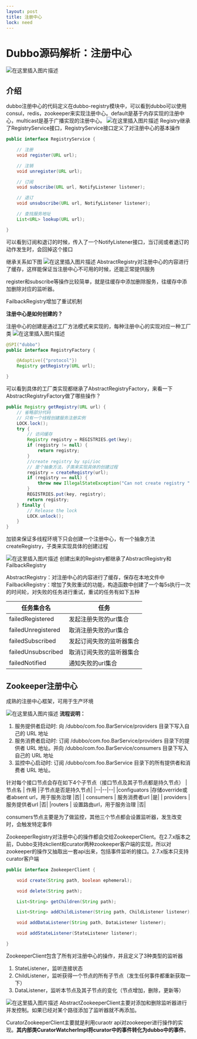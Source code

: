 ```yaml
---
layout: post
title: 注册中心
lock: need
---
```


# Dubbo源码解析：注册中心
![在这里插入图片描述](https://img-blog.csdnimg.cn/20201115220806201.jpg?)
## 介绍
dubbo注册中心的代码定义在dubbo-registry模块中，可以看到dubbo可以使用consul，redis，zookeeper来实现注册中心。default是基于内存实现的注册中心，multicast是基于广播实现的注册中心。
![在这里插入图片描述](https://img-blog.csdnimg.cn/20201107161536420.jpeg)
Registry继承了RegistryService接口，RegistryService接口定义了对注册中心的基本操作

```java
public interface RegistryService {

    // 注册
    void register(URL url);

    // 注销
    void unregister(URL url);

    // 订阅
    void subscribe(URL url, NotifyListener listener);

    // 退订
    void unsubscribe(URL url, NotifyListener listener);

    // 查找服务地址
    List<URL> lookup(URL url);

}
```

可以看到订阅和退订的时候，传入了一个NotifyListener接口，当订阅或者退订的动作发生时，会回掉这个接口

继承关系如下图
![在这里插入图片描述](https://img-blog.csdnimg.cn/20201031212449562.jpeg?)
AbstractRegistry对注册中心的内容进行了缓存，这样能保证当注册中心不可用的时候，还能正常提供服务

register和subscribe等操作比较简单，就是往缓存中添加删除服务，往缓存中添加删除对应的监听器。

FailbackRegistry增加了重试机制

**注册中心是如何创建的？**

注册中心的创建是通过工厂方法模式来实现的，每种注册中心的实现对应一种工厂类
![在这里插入图片描述](https://img-blog.csdnimg.cn/20201031214010162.jpeg?)

```java
@SPI("dubbo")
public interface RegistryFactory {

    @Adaptive({"protocol"})
    Registry getRegistry(URL url);

}
```
可以看到具体的工厂类实现都继承了AbstractRegistryFactory，来看一下AbstractRegistryFactory做了哪些操作？

```java
public Registry getRegistry(URL url) {
    // 省略部分代码
    // 只有一个线程创建服务注册实例
    LOCK.lock();
    try {
        // 访问缓存
        Registry registry = REGISTRIES.get(key);
        if (registry != null) {
            return registry;
        }
        //create registry by spi/ioc
        // 是个抽象方法，子类来实现具体的创建过程
        registry = createRegistry(url);
        if (registry == null) {
            throw new IllegalStateException("Can not create registry " + url);
        }
        REGISTRIES.put(key, registry);
        return registry;
    } finally {
        // Release the lock
        LOCK.unlock();
    }
}
```
加锁来保证多线程环境下只会创建一个注册中心，有一个抽象方法createRegistry，子类来实现具体的创建过程

![在这里插入图片描述](https://img-blog.csdnimg.cn/20210613175200281.png?)
创建出来的Registry都继承了AbstractRegistry和FailbackRegistry

AbstractRegistry：对注册中心的内容进行了缓存，保存在本地文件中
FailbackRegistry：增加了失败重试的功能，构造函数中创建了一个每5s执行一次的时间轮，对失败的任务进行重试，重试的任务有如下五种

|任务集合名|  任务|
|--|--|
| failedRegistered |发起注册失败的url集合  |
|failedUnregistered  | 取消注册失败的url集合 |
| failedSubscribed | 发起订阅失败的监听器集合 |
| failedUnsubscribed | 取消订阅失败的监听器集合 |
|failedNotified  | 通知失败的url集合 |

## Zookeeper注册中心
成熟的注册中心框架，可用于生产环境

![在这里插入图片描述](https://img-blog.csdnimg.cn/20201107173212501.png?)
**流程说明：**

1. 服务提供者启动时: 向 /dubbo/com.foo.BarService/providers 目录下写入自己的 URL 地址
2. 服务消费者启动时: 订阅 /dubbo/com.foo.BarService/providers 目录下的提供者 URL 地址。并向 /dubbo/com.foo.BarService/consumers 目录下写入自己的 URL 地址
3. 监控中心启动时: 订阅 /dubbo/com.foo.BarService 目录下的所有提供者和消费者 URL 地址。

针对每个接口节点会存在如下4个子节点（接口节点及其子节点都是持久节点）
| 节点名 | 作用 |子节点是否是持久节点|
|--|--|--|
|configuators  |存储override或者absent url，用于服务治理  |否|
| consumers | 服务消费者url |是|
| providers | 服务提供者url |否|
|routers  | 设置路由url，用于服务治理 |否|

consumers节点主要是为了做监控，其他三个节点都会设置监听器，发生改变时，会触发特定事件

ZookeeperRegistry对注册中心的操作都会交给ZookeeperClient。在2.7.x版本之前，Dubbo支持zkclient和curator两种zookeeper客户端的实现，所以对zookeeper的操作又抽取出一套api出来，包括事件监听的接口。2.7.x版本只支持curator客户端

```java
public interface ZookeeperClient {

    void create(String path, boolean ephemeral);

    void delete(String path);

    List<String> getChildren(String path);

    List<String> addChildListener(String path, ChildListener listener);

    void addDataListener(String path, DataListener listener);

    void addStateListener(StateListener listener);

}
```
ZookeeperClient包含了所有对注册中心的操作，并且定义了3种类型的监听器

1. StateListener，监听连接状态
2. ChildListener，监听获得一个节点的所有子节点（发生任何事件都重新获取一下）
3. DataListener，监听本节点及其子节点的变化（节点增加，删除，更新等）

![在这里插入图片描述](https://img-blog.csdnimg.cn/20201122152024790.png?)
AbstractZookeeperClient主要对添加和删除监听器进行并发控制。如果已经对某个路径添加了监听器就不再添加。

CuratorZookeeperClient主要就是利用curaotr api对zookeeper进行操作的实现。**其内部类CuratorWatcherImpl将curator中的事件转化为dubbo中的事件**。
